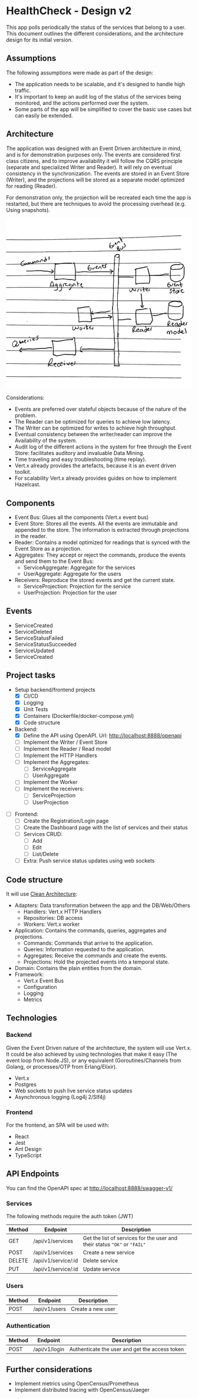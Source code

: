 # HealthCheck - Design v2

This app polls periodically the status of the services
that belong to a user. This document outlines the different
considerations, and the architecture design for its initial version.

## Assumptions

The following assumptions were made as part of the design:

- The application needs to be scalable, and it's designed to
  handle high traffic.
- It's important to keep an audit log of the status of the services being
  monitored, and the actions performed over the system.
- Some parts of the app will be simplified to cover the basic use cases but
  can easily be extended.

## Architecture

The application was designed with an Event Driven
architecture in mind, and is for demonstration purposes only. The events are considered
first class citizens, and to improve availability it will follow the CQRS principle (separate and specialized Writer
and Reader). It will rely on eventual consistency in the synchronization.
The events are stored in an Event Store (Writer), and the
projections will be stored as a separate model optimized for reading
(Reader).

For demonstration only, the projection will be recreated
each time the app is restarted, but there are techniques to avoid the
processing overhead (e.g. Using snapshots).

![img/design.jpg](img/design.jpg)

Considerations:

- Events are preferred over stateful objects because of the nature of the problem.
- The Reader can be optimized for queries to achieve low latency.
- The Writer can be optimized for writes to achieve high throughput.
- Eventual consistency between the writer/reader can improve the Availability of the system.
- Audit log of the different actions in the system for free through the Event Store:
  facilitates auditory and invaluable Data Mining.
- Time traveling and easy troubleshooting (time replay).
- Vert.x already provides the artefacts, because it is an event driven toolkit.
- For scalability Vert.x already provides guides on how to implement Hazelcast.

## Components

- Event Bus: Glues all the components (Vert.x event bus)
- Event Store: Stores all the events. All the events are
  immutable and appended to the store. The information is extracted through
  projections in the reader.
- Reader: Contains a model optimized for readings that is synced
  with the Event Store as a projection.
- Aggregates: They accept or reject the commands, produce the events and
  send them to the Event Bus:
  - ServiceAggregate: Aggregate for the services
  - UserAggregate: Aggregate for the users
- Receivers: Reproduce the stored events and get the current
  state.
  - ServiceProjection: Projection for the service
  - UserProjection: Projection for the user

## Events

- ServiceCreated
- ServiceDeleted
- ServiceStatusFailed
- ServiceStatusSucceeded
- ServiceUpdated
- ServiceCreated

## Project tasks

- Setup backend/frontend projects
  - [x] CI/CD
  - [x] Logging
  - [x] Unit Tests
  - [x] Containers (Dockerfile/docker-compose.yml)
  - [x] Code structure
- Backend:
  - [x] Define the API using OpenAPI. Url: [http://localhost:8888/openapi](http://localhost:8888/swagger)
  - [ ] Implement the Writer / Event Store
  - [ ] Implement the Reader / Read model
  - [ ] Implement the HTTP Handlers
  - [ ] Implement the Aggregates:
    - [ ] ServiceAggregate
    - [ ] UserAggregate
  - [ ] Implement the Worker
  - [ ] Implement the receivers:
    - [ ] ServiceProjection
    - [ ] UserProjection
- [ ] Frontend:
  - [ ] Create the Registration/Login page
  - [ ] Create the Dashboard page with the list of services and their status
  - [ ] Services CRUD:
    - [ ] Add
    - [ ] Edit
    - [ ] List/Delete
  - [ ] Extra: Push service status updates using web sockets

## Code structure

It will use [Clean Architecture](https://blog.cleancoder.com/uncle-bob/2012/08/13/the-clean-architecture.html):

- Adapters: Data transformation between the app and the DB/Web/Others
  - Handlers: Vert.x HTTP Handlers
  - Repositories: DB access
  - Workers: Vert.x worker
- Application: Contains the commands, queries, aggregates and projections.
  - Commands: Commands that arrive to the application.
  - Queries: Information requested to the application.
  - Aggregates: Receive the commands and create the events.
  - Projections: Hold the projected events into a temporal state.
- Domain: Contains the plain entities from the domain.
- Framework:
  - Vert.x Event Bus
  - Configuration
  - Logging
  - Metrics

## Technologies

### Backend

Given the Event Driven nature of the architecture, the system will use
Vert.x. It could be also achieved by using
technologies that make it easy (The event loop from Node.JS), or any equivalent (Goroutines/Channels
from Golang, or processes/OTP from Erlang/Elixir).

- Vert.x
- Postgres
- Web sockets to push live service status updates
- Asynchronous logging (Log4j 2/Slf4j)

### Frontend

For the frontend, an SPA will be used with:

- React
- Jest
- Ant Design
- TypeScript

## API Endpoints

You can find the OpenAPI spec at [http://localhost:8888/swagger-v1/](http://localhost:8888/swagger-v1/)

### Services

The following methods require the auth token (JWT)

Method | Endpoint | Description
--- | --- | ---
GET | /api/v1/services | Get the list of services for the user and their status `"OK"` or `"FAIL"`
POST | /api/v1/services | Create a new service
DELETE | /api/v1/service/:id | Delete service
PUT | /api/v1/service/:id | Update service

### Users

Method | Endpoint | Description
--- | --- | ---
POST | /api/v1/users | Create a new user

### Authentication

Method | Endpoint | Description
--- | --- | ---
POST | /api/v1/login | Authenticate the user and get the access token

## Further considerations

- Implement metrics using OpenCensus/Prometheus
- Implement distributed tracing with OpenCensus/Jaeger
